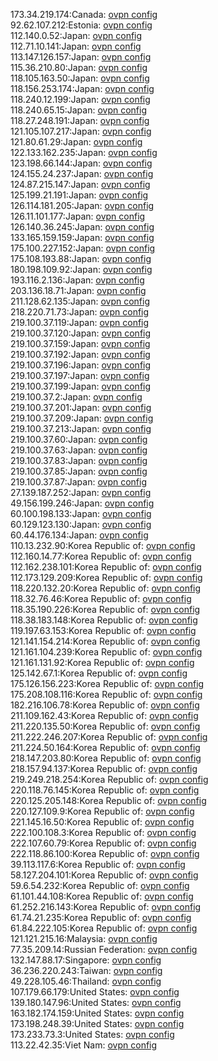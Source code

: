 173.34.219.174:Canada: [ovpn config](vpn/173_34_219_174.ovpn)  
92.62.107.212:Estonia: [ovpn config](vpn/92_62_107_212.ovpn)  
112.140.0.52:Japan: [ovpn config](vpn/112_140_0_52.ovpn)  
112.71.10.141:Japan: [ovpn config](vpn/112_71_10_141.ovpn)  
113.147.126.157:Japan: [ovpn config](vpn/113_147_126_157.ovpn)  
115.36.210.80:Japan: [ovpn config](vpn/115_36_210_80.ovpn)  
118.105.163.50:Japan: [ovpn config](vpn/118_105_163_50.ovpn)  
118.156.253.174:Japan: [ovpn config](vpn/118_156_253_174.ovpn)  
118.240.12.199:Japan: [ovpn config](vpn/118_240_12_199.ovpn)  
118.240.65.15:Japan: [ovpn config](vpn/118_240_65_15.ovpn)  
118.27.248.191:Japan: [ovpn config](vpn/118_27_248_191.ovpn)  
121.105.107.217:Japan: [ovpn config](vpn/121_105_107_217.ovpn)  
121.80.61.29:Japan: [ovpn config](vpn/121_80_61_29.ovpn)  
122.133.162.235:Japan: [ovpn config](vpn/122_133_162_235.ovpn)  
123.198.66.144:Japan: [ovpn config](vpn/123_198_66_144.ovpn)  
124.155.24.237:Japan: [ovpn config](vpn/124_155_24_237.ovpn)  
124.87.215.147:Japan: [ovpn config](vpn/124_87_215_147.ovpn)  
125.199.21.191:Japan: [ovpn config](vpn/125_199_21_191.ovpn)  
126.114.181.205:Japan: [ovpn config](vpn/126_114_181_205.ovpn)  
126.11.101.177:Japan: [ovpn config](vpn/126_11_101_177.ovpn)  
126.140.36.245:Japan: [ovpn config](vpn/126_140_36_245.ovpn)  
133.165.159.159:Japan: [ovpn config](vpn/133_165_159_159.ovpn)  
175.100.227.152:Japan: [ovpn config](vpn/175_100_227_152.ovpn)  
175.108.193.88:Japan: [ovpn config](vpn/175_108_193_88.ovpn)  
180.198.109.92:Japan: [ovpn config](vpn/180_198_109_92.ovpn)  
193.116.2.136:Japan: [ovpn config](vpn/193_116_2_136.ovpn)  
203.136.18.71:Japan: [ovpn config](vpn/203_136_18_71.ovpn)  
211.128.62.135:Japan: [ovpn config](vpn/211_128_62_135.ovpn)  
218.220.71.73:Japan: [ovpn config](vpn/218_220_71_73.ovpn)  
219.100.37.119:Japan: [ovpn config](vpn/219_100_37_119.ovpn)  
219.100.37.120:Japan: [ovpn config](vpn/219_100_37_120.ovpn)  
219.100.37.159:Japan: [ovpn config](vpn/219_100_37_159.ovpn)  
219.100.37.192:Japan: [ovpn config](vpn/219_100_37_192.ovpn)  
219.100.37.196:Japan: [ovpn config](vpn/219_100_37_196.ovpn)  
219.100.37.197:Japan: [ovpn config](vpn/219_100_37_197.ovpn)  
219.100.37.199:Japan: [ovpn config](vpn/219_100_37_199.ovpn)  
219.100.37.2:Japan: [ovpn config](vpn/219_100_37_2.ovpn)  
219.100.37.201:Japan: [ovpn config](vpn/219_100_37_201.ovpn)  
219.100.37.209:Japan: [ovpn config](vpn/219_100_37_209.ovpn)  
219.100.37.213:Japan: [ovpn config](vpn/219_100_37_213.ovpn)  
219.100.37.60:Japan: [ovpn config](vpn/219_100_37_60.ovpn)  
219.100.37.63:Japan: [ovpn config](vpn/219_100_37_63.ovpn)  
219.100.37.83:Japan: [ovpn config](vpn/219_100_37_83.ovpn)  
219.100.37.85:Japan: [ovpn config](vpn/219_100_37_85.ovpn)  
219.100.37.87:Japan: [ovpn config](vpn/219_100_37_87.ovpn)  
27.139.187.252:Japan: [ovpn config](vpn/27_139_187_252.ovpn)  
49.156.199.246:Japan: [ovpn config](vpn/49_156_199_246.ovpn)  
60.100.198.133:Japan: [ovpn config](vpn/60_100_198_133.ovpn)  
60.129.123.130:Japan: [ovpn config](vpn/60_129_123_130.ovpn)  
60.44.176.134:Japan: [ovpn config](vpn/60_44_176_134.ovpn)  
110.13.232.90:Korea Republic of: [ovpn config](vpn/110_13_232_90.ovpn)  
112.160.14.77:Korea Republic of: [ovpn config](vpn/112_160_14_77.ovpn)  
112.162.238.101:Korea Republic of: [ovpn config](vpn/112_162_238_101.ovpn)  
112.173.129.209:Korea Republic of: [ovpn config](vpn/112_173_129_209.ovpn)  
118.220.132.20:Korea Republic of: [ovpn config](vpn/118_220_132_20.ovpn)  
118.32.76.46:Korea Republic of: [ovpn config](vpn/118_32_76_46.ovpn)  
118.35.190.226:Korea Republic of: [ovpn config](vpn/118_35_190_226.ovpn)  
118.38.183.148:Korea Republic of: [ovpn config](vpn/118_38_183_148.ovpn)  
119.197.63.153:Korea Republic of: [ovpn config](vpn/119_197_63_153.ovpn)  
121.141.154.214:Korea Republic of: [ovpn config](vpn/121_141_154_214.ovpn)  
121.161.104.239:Korea Republic of: [ovpn config](vpn/121_161_104_239.ovpn)  
121.161.131.92:Korea Republic of: [ovpn config](vpn/121_161_131_92.ovpn)  
125.142.67.1:Korea Republic of: [ovpn config](vpn/125_142_67_1.ovpn)  
175.126.156.223:Korea Republic of: [ovpn config](vpn/175_126_156_223.ovpn)  
175.208.108.116:Korea Republic of: [ovpn config](vpn/175_208_108_116.ovpn)  
182.216.106.78:Korea Republic of: [ovpn config](vpn/182_216_106_78.ovpn)  
211.109.162.43:Korea Republic of: [ovpn config](vpn/211_109_162_43.ovpn)  
211.220.135.50:Korea Republic of: [ovpn config](vpn/211_220_135_50.ovpn)  
211.222.246.207:Korea Republic of: [ovpn config](vpn/211_222_246_207.ovpn)  
211.224.50.164:Korea Republic of: [ovpn config](vpn/211_224_50_164.ovpn)  
218.147.203.80:Korea Republic of: [ovpn config](vpn/218_147_203_80.ovpn)  
218.157.94.137:Korea Republic of: [ovpn config](vpn/218_157_94_137.ovpn)  
219.249.218.254:Korea Republic of: [ovpn config](vpn/219_249_218_254.ovpn)  
220.118.76.145:Korea Republic of: [ovpn config](vpn/220_118_76_145.ovpn)  
220.125.205.148:Korea Republic of: [ovpn config](vpn/220_125_205_148.ovpn)  
220.127.109.9:Korea Republic of: [ovpn config](vpn/220_127_109_9.ovpn)  
221.145.16.50:Korea Republic of: [ovpn config](vpn/221_145_16_50.ovpn)  
222.100.108.3:Korea Republic of: [ovpn config](vpn/222_100_108_3.ovpn)  
222.107.60.79:Korea Republic of: [ovpn config](vpn/222_107_60_79.ovpn)  
222.118.86.100:Korea Republic of: [ovpn config](vpn/222_118_86_100.ovpn)  
39.113.117.6:Korea Republic of: [ovpn config](vpn/39_113_117_6.ovpn)  
58.127.204.101:Korea Republic of: [ovpn config](vpn/58_127_204_101.ovpn)  
59.6.54.232:Korea Republic of: [ovpn config](vpn/59_6_54_232.ovpn)  
61.101.44.108:Korea Republic of: [ovpn config](vpn/61_101_44_108.ovpn)  
61.252.216.143:Korea Republic of: [ovpn config](vpn/61_252_216_143.ovpn)  
61.74.21.235:Korea Republic of: [ovpn config](vpn/61_74_21_235.ovpn)  
61.84.222.105:Korea Republic of: [ovpn config](vpn/61_84_222_105.ovpn)  
121.121.215.16:Malaysia: [ovpn config](vpn/121_121_215_16.ovpn)  
77.35.209.14:Russian Federation: [ovpn config](vpn/77_35_209_14.ovpn)  
132.147.88.17:Singapore: [ovpn config](vpn/132_147_88_17.ovpn)  
36.236.220.243:Taiwan: [ovpn config](vpn/36_236_220_243.ovpn)  
49.228.105.46:Thailand: [ovpn config](vpn/49_228_105_46.ovpn)  
107.179.66.179:United States: [ovpn config](vpn/107_179_66_179.ovpn)  
139.180.147.96:United States: [ovpn config](vpn/139_180_147_96.ovpn)  
163.182.174.159:United States: [ovpn config](vpn/163_182_174_159.ovpn)  
173.198.248.39:United States: [ovpn config](vpn/173_198_248_39.ovpn)  
173.233.73.3:United States: [ovpn config](vpn/173_233_73_3.ovpn)  
113.22.42.35:Viet Nam: [ovpn config](vpn/113_22_42_35.ovpn)  
